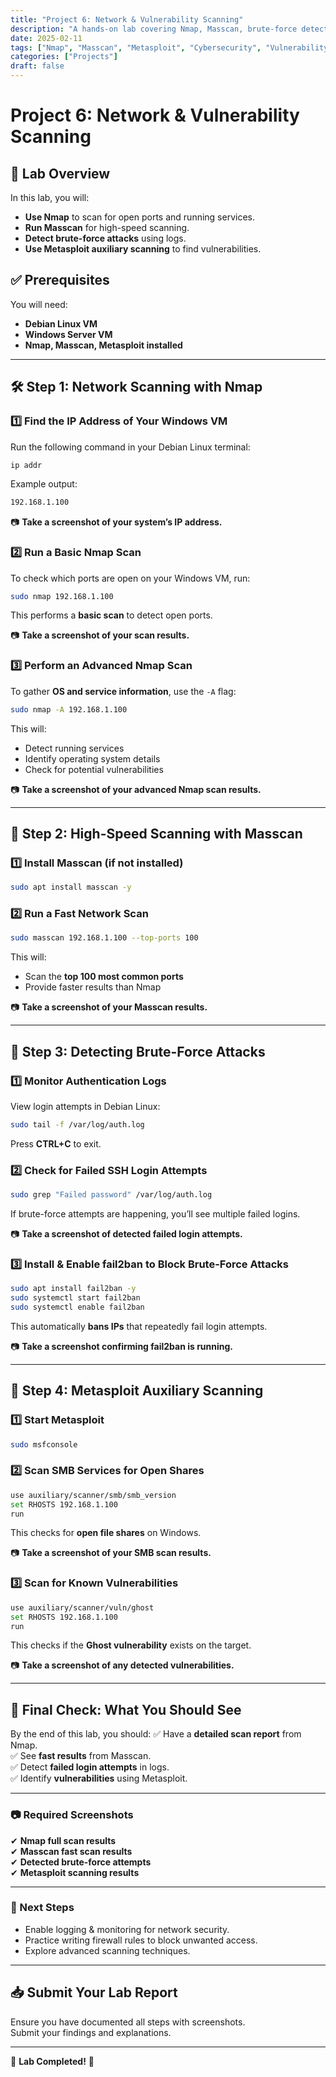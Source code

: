 ```yaml
---
title: "Project 6: Network & Vulnerability Scanning"
description: "A hands-on lab covering Nmap, Masscan, brute-force detection, and Metasploit auxiliary scanning."
date: 2025-02-11
tags: ["Nmap", "Masscan", "Metasploit", "Cybersecurity", "Vulnerability Scanning"]
categories: ["Projects"]
draft: false
---
```


# Project 6: Network & Vulnerability Scanning

## 📌 Lab Overview
In this lab, you will:
- **Use Nmap** to scan for open ports and running services.
- **Run Masscan** for high-speed scanning.
- **Detect brute-force attacks** using logs.
- **Use Metasploit auxiliary scanning** to find vulnerabilities.

## ✅ Prerequisites
You will need:
- **Debian Linux VM**
- **Windows Server VM**
- **Nmap, Masscan, Metasploit installed**

---

## 🛠 Step 1: Network Scanning with Nmap
### 1️⃣ Find the IP Address of Your Windows VM
Run the following command in your Debian Linux terminal:
```bash
ip addr
```
Example output:
```bash
192.168.1.100
```
📷 **Take a screenshot of your system’s IP address.**

### 2️⃣ Run a Basic Nmap Scan
To check which ports are open on your Windows VM, run:
```bash
sudo nmap 192.168.1.100
```
This performs a **basic scan** to detect open ports.

📷 **Take a screenshot of your scan results.**

### 3️⃣ Perform an Advanced Nmap Scan
To gather **OS and service information**, use the `-A` flag:
```bash
sudo nmap -A 192.168.1.100
```
This will:
- Detect running services
- Identify operating system details
- Check for potential vulnerabilities

📷 **Take a screenshot of your advanced Nmap scan results.**

---

## 🚀 Step 2: High-Speed Scanning with Masscan
### 1️⃣ Install Masscan (if not installed)
```bash
sudo apt install masscan -y
```

### 2️⃣ Run a Fast Network Scan
```bash
sudo masscan 192.168.1.100 --top-ports 100
```
This will:
- Scan the **top 100 most common ports**
- Provide faster results than Nmap

📷 **Take a screenshot of your Masscan results.**

---

## 🔐 Step 3: Detecting Brute-Force Attacks
### 1️⃣ Monitor Authentication Logs
View login attempts in Debian Linux:
```bash
sudo tail -f /var/log/auth.log
```
Press **CTRL+C** to exit.

### 2️⃣ Check for Failed SSH Login Attempts
```bash
sudo grep "Failed password" /var/log/auth.log
```
If brute-force attempts are happening, you’ll see multiple failed logins.

📷 **Take a screenshot of detected failed login attempts.**

### 3️⃣ Install & Enable fail2ban to Block Brute-Force Attacks
```bash
sudo apt install fail2ban -y
sudo systemctl start fail2ban
sudo systemctl enable fail2ban
```
This automatically **bans IPs** that repeatedly fail login attempts.

📷 **Take a screenshot confirming fail2ban is running.**

---

## 🎯 Step 4: Metasploit Auxiliary Scanning
### 1️⃣ Start Metasploit
```bash
sudo msfconsole
```

### 2️⃣ Scan SMB Services for Open Shares
```bash
use auxiliary/scanner/smb/smb_version
set RHOSTS 192.168.1.100
run
```
This checks for **open file shares** on Windows.

📷 **Take a screenshot of your SMB scan results.**

### 3️⃣ Scan for Known Vulnerabilities
```bash
use auxiliary/scanner/vuln/ghost
set RHOSTS 192.168.1.100
run
```
This checks if the **Ghost vulnerability** exists on the target.

📷 **Take a screenshot of any detected vulnerabilities.**

---

## 🔎 Final Check: What You Should See
By the end of this lab, you should:
✅ Have a **detailed scan report** from Nmap.  
✅ See **fast results** from Masscan.  
✅ Detect **failed login attempts** in logs.  
✅ Identify **vulnerabilities** using Metasploit.  

---

### 📷 Required Screenshots
✔ **Nmap full scan results**  
✔ **Masscan fast scan results**  
✔ **Detected brute-force attempts**  
✔ **Metasploit scanning results**  

---

### 🚀 Next Steps
- Enable logging & monitoring for network security.
- Practice writing firewall rules to block unwanted access.
- Explore advanced scanning techniques.

---

## 📥 Submit Your Lab Report
Ensure you have documented all steps with screenshots.  
Submit your findings and explanations.

---

🎯 **Lab Completed!** 🚀
```
